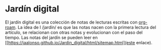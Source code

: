 # Jardín digital

El jardín digital es una colección de notas de lecturas escritas con [org-roam](https://www.orgroam.com/). La idea de l /jardín/ es que las notas nacen con la primera lectura del artículo, se relacionan con otras notas y evolucionan con el paso del tiempo. Las notas del jardín se pueden leer en [[https://jaalonso.github.io/Jardin_digital/html/sitemap.html](este enlace).
